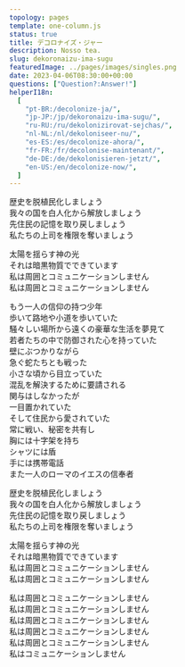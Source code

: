 ```yaml
---
topology: pages
template: one-column.js
status: true
title: デコロナイズ・ジャー
description: Nosso tea.
slug: dekoronaizu-ima-sugu
featuredImage: ../pages/images/singles.png
date: 2023-04-06T08:30:00+00:00
questions: ["Question?:Answer!"]
helperI18n:
  [
    "pt-BR:/decolonize-ja/",
    "jp-JP:/jp/dekoronaizu-ima-sugu/",
    "ru-RU:/ru/dekolonizirovat-sejchas/",
    "nl-NL:/nl/dekoloniseer-nu/",
    "es-ES:/es/decolonize-ahora/",
    "fr-FR:/fr/decolonise-maintenant/",
    "de-DE:/de/dekolonisieren-jetzt/",
    "en-US:/en/decolonize-now/",
  ]
---
```


歴史を脱植民化しましょう <br />
我々の国を白人化から解放しましょう <br />
先住民の記憶を取り戻しましょう <br />
私たちの上司を権限を奪いましょう

太陽を揺らす神の光 <br />
それは暗黒物質でできています <br />
私は周囲とコミュニケーションしません <br />
私は周囲とコミュニケーションしません

もう一人の信仰の持つ少年 <br />
歩いて路地や小道を歩いていた <br />
騒々しい場所から遠くの豪華な生活を夢見て <br />
若者たちの中で防御された心を持っていた <br />
壁にぶつかりながら <br />
急ぐ蛇たちとも戦った <br />
小さな頃から目立っていた <br />
混乱を解決するために要請される <br />
関与はしなかったが <br />
一目置かれていた <br />
そして住民から愛されていた <br />
常に戦い、秘密を共有し <br />
胸には十字架を持ち <br />
シャツには盾 <br />
手には携帯電話 <br />
また一人のローマのイエスの信奉者

歴史を脱植民化しましょう <br />
我々の国を白人化から解放しましょう <br />
先住民の記憶を取り戻しましょう <br />
私たちの上司を権限を奪いましょう

太陽を揺らす神の光 <br />
それは暗黒物質でできています <br />
私は周囲とコミュニケーションしません <br />
私は周囲とコミュニケーションしません

私は周囲とコミュニケーションしません <br />
私は周囲とコミュニケーションしません <br />
私は周囲とコミュニケーションしません <br />
私は周囲とコミュニケーションしません <br />
私は周囲とコミュニケーションしません <br />
私はコミュニケーションしません
